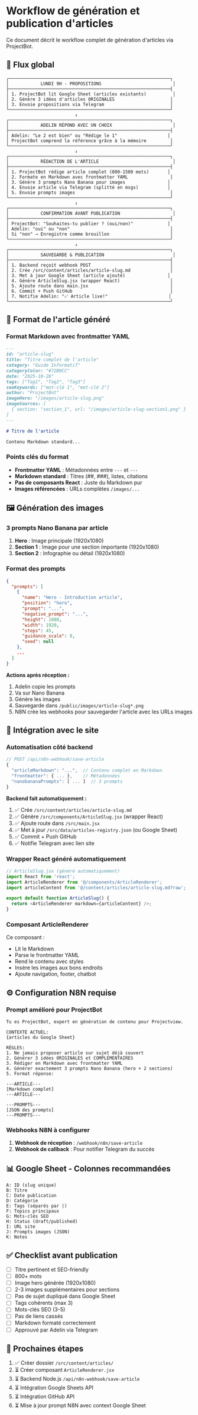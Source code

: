 # Workflow de génération et publication d'articles

Ce document décrit le workflow complet de génération d'articles via ProjectBot.

## 🔄 Flux global

```
┌─────────────────────────────────────────────────────────────┐
│            LUNDI 9H - PROPOSITIONS                           │
├─────────────────────────────────────────────────────────────┤
│ 1. ProjectBot lit Google Sheet (articles existants)          │
│ 2. Génère 3 idées d'articles ORIGINALES                     │
│ 3. Envoie propositions via Telegram                         │
└─────────────────────────────────────────────────────────────┘
                          ↓
┌─────────────────────────────────────────────────────────────┐
│            ADELIN RÉPOND AVEC UN CHOIX                       │
├─────────────────────────────────────────────────────────────┤
│ Adelin: "Le 2 est bien" ou "Rédige le 1"                   │
│ ProjectBot comprend la référence grâce à la mémoire         │
└─────────────────────────────────────────────────────────────┘
                          ↓
┌─────────────────────────────────────────────────────────────┐
│            RÉDACTION DE L'ARTICLE                            │
├─────────────────────────────────────────────────────────────┤
│ 1. ProjectBot rédige article complet (800-1500 mots)       │
│ 2. Formate en Markdown avec frontmatter YAML                │
│ 3. Génère 3 prompts Nano Banana pour images                │
│ 4. Envoie article via Telegram (splitté en msgs)           │
│ 5. Envoie prompts images                                    │
└─────────────────────────────────────────────────────────────┘
                          ↓
┌─────────────────────────────────────────────────────────────┐
│            CONFIRMATION AVANT PUBLICATION                    │
├─────────────────────────────────────────────────────────────┤
│ ProjectBot: "Souhaites-tu publier ? (oui/non)"             │
│ Adelin: "oui" ou "non"                                      │
│ Si "non" → Enregistre comme brouillon                       │
└─────────────────────────────────────────────────────────────┘
                          ↓
┌─────────────────────────────────────────────────────────────┐
│            SAUVEGARDE & PUBLICATION                          │
├─────────────────────────────────────────────────────────────┤
│ 1. Backend reçoit webhook POST                              │
│ 2. Crée /src/content/articles/article-slug.md               │
│ 3. Met à jour Google Sheet (article ajouté)                │
│ 4. Génère ArticleSlug.jsx (wrapper React)                   │
│ 5. Ajoute route dans main.jsx                               │
│ 6. Commit + Push GitHub                                     │
│ 7. Notifie Adelin: "✅ Article live!"                       │
└─────────────────────────────────────────────────────────────┘
```

## 📝 Format de l'article généré

### Format Markdown avec frontmatter YAML

```markdown
---
id: "article-slug"
title: "Titre complet de l'article"
category: "Guide Informatif"
categoryColor: "#72B0CC"
date: "2025-10-26"
tags: ["Tag1", "Tag2", "Tag3"]
seoKeywords: ["mot-clé 1", "mot-clé 2"]
author: "ProjectBot"
imageHero: "/images/article-slug.png"
imageSources: [
  { section: "section_1", url: "/images/article-slug-section1.png" }
]
---

# Titre de l'article

Contenu Markdown standard...
```

### Points clés du format

- **Frontmatter YAML** : Métadonnées entre `---` et `---`
- **Markdown standard** : Titres (##, ###), listes, citations
- **Pas de composants React** : Juste du Markdown pur
- **Images référencées** : URLs complètes `/images/...`

## 🖼️ Génération des images

### 3 prompts Nano Banana par article

1. **Hero** : Image principale (1920x1080)
2. **Section 1** : Image pour une section importante (1920x1080)
3. **Section 2** : Infographie ou détail (1920x1080)

### Format des prompts

```json
{
  "prompts": [
    {
      "name": "Hero - Introduction article",
      "position": "hero",
      "prompt": "...",
      "negative_prompt": "...",
      "height": 1080,
      "width": 1920,
      "steps": 45,
      "guidance_scale": 8,
      "seed": null
    },
    ...
  ]
}
```

**Actions après réception :**
1. Adelin copie les prompts
2. Va sur Nano Banana
3. Génère les images
4. Sauvegarde dans `/public/images/article-slug*.png`
5. N8N crée les webhooks pour sauvegarder l'article avec les URLs images

## 🔗 Intégration avec le site

### Automatisation côté backend

```javascript
// POST /api/n8n-webhook/save-article
{
  "articleMarkdown": "...",  // Contenu complet en Markdown
  "frontmatter": { ... },    // Métadonnées
  "nanobananaPrompts": [ ... ]  // 3 prompts
}
```

**Backend fait automatiquement :**

1. ✅ Crée `/src/content/articles/article-slug.md`
2. ✅ Génère `/src/components/ArticleSlug.jsx` (wrapper React)
3. ✅ Ajoute route dans `/src/main.jsx`
4. ✅ Met à jour `/src/data/articles-registry.json` (ou Google Sheet)
5. ✅ Commit + Push GitHub
6. ✅ Notifie Telegram avec lien site

### Wrapper React généré automatiquement

```javascript
// ArticleSlug.jsx (généré automatiquement)
import React from 'react';
import ArticleRenderer from '@/components/ArticleRenderer';
import articleContent from '@/content/articles/article-slug.md?raw';

export default function ArticleSlug() {
  return <ArticleRenderer markdown={articleContent} />;
}
```

### Composant ArticleRenderer

Ce composant :
- Lit le Markdown
- Parse le frontmatter YAML
- Rend le contenu avec styles
- Insère les images aux bons endroits
- Ajoute navigation, footer, chatbot

## ⚙️ Configuration N8N requise

### Prompt amélioré pour ProjectBot

```
Tu es ProjectBot, expert en génération de contenu pour Projectview.

CONTEXTE ACTUEL:
{articles du Google Sheet}

RÈGLES:
1. Ne jamais proposer article sur sujet déjà couvert
2. Générer 3 idées ORIGINALES et COMPLÉMENTAIRES
3. Rédiger en Markdown avec frontmatter YAML
4. Générer exactement 3 prompts Nano Banana (hero + 2 sections)
5. Format réponse:

---ARTICLE---
[Markdown complet]
---ARTICLE---

---PROMPTS---
[JSON des prompts]
---PROMPTS---
```

### Webhooks N8N à configurer

1. **Webhook de réception** : `/webhook/n8n/save-article`
2. **Webhook de callback** : Pour notifier Telegram du succès

## 📊 Google Sheet - Colonnes recommandées

```
A: ID (slug unique)
B: Titre
C: Date publication
D: Catégorie
E: Tags (séparés par |)
F: Topics principaux
G: Mots-clés SEO
H: Status (draft/published)
I: URL site
J: Prompts images (JSON)
K: Notes
```

## ✅ Checklist avant publication

- [ ] Titre pertinent et SEO-friendly
- [ ] 800+ mots
- [ ] Image hero générée (1920x1080)
- [ ] 2-3 images supplémentaires pour sections
- [ ] Pas de sujet dupliqué dans Google Sheet
- [ ] Tags cohérents (max 3)
- [ ] Mots-clés SEO (3-5)
- [ ] Pas de liens cassés
- [ ] Markdown formaté correctement
- [ ] Approuvé par Adelin via Telegram

## 🚀 Prochaines étapes

1. ✅ Créer dossier `/src/content/articles/`
2. ⏳ Créer composant `ArticleRenderer.jsx`
3. ⏳ Backend Node.js `/api/n8n-webhook/save-article`
4. ⏳ Intégration Google Sheets API
5. ⏳ Intégration GitHub API
6. ⏳ Mise à jour prompt N8N avec context Google Sheet

